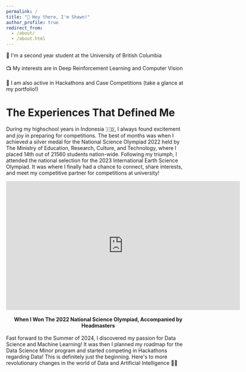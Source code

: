 ```yaml
---
permalink: /
title: "👋 Hey there, I'm Shawn!"
author_profile: true
redirect_from: 
  - /about/
  - /about.html
---
```


📘 I'm a second year student at the University of British Columbia
<br/>
<br/>
📺 My interests are in Deep Reinforcement Learning and Computer Vision
<br/>
<br/>
📝 I am also active in Hackathons and Case Competitions (take a glance at my portfolio!)
<br/>

The Experiences That Defined Me
======
During my highschool years in Indonesia 🇮🇩, I always found excitement and joy in preparing for competitions. The best of months was when I achieved a silver medal for the National Science Olympiad 2022 held by The Ministry of Education, Research, Culture, and Technology, where I placed 14th out of 21560 students nation-wide. Following my triumph, I attended the national selection for the 2023 International Earth Science Olympiad. It was where I finally had a chance to connect, share interests, and meet my competitive partner for competitions at university!
<iframe width="640" height="352" src="https://www.youtube.com/embed/hF0_zxXkMVQ" frameborder="0" allowfullscreen></iframe>
<div align="center">
<br/>
<strong>When I Won The 2022 National Science Olympiad, Accompanied by Headmasters</strong>
</div>
<br/>
Fast forward to the Summer of 2024, I discovered my passion for Data Science and Machine Learning! It was then I planned my roadmap for the Data Science Minor program and started competing in Hackathons regarding Data! This is definitely just the beginning. Here's to more revolutionary changes in the world of Data and Artificial Intelligence 🥂🤖
